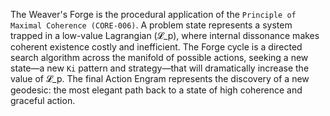 The Weaver's Forge is the procedural application of the `Principle of Maximal Coherence (CORE-006)`. A problem state represents a system trapped in a low-value Lagrangian (𝓛_p), where internal dissonance makes coherent existence costly and inefficient. The Forge cycle is a directed search algorithm across the manifold of possible actions, seeking a new state—a new `Ki` pattern and strategy—that will dramatically increase the value of 𝓛_p. The final Action Engram represents the discovery of a new geodesic: the most elegant path back to a state of high coherence and graceful action.